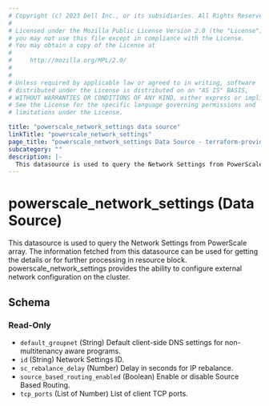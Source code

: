 ```yaml
---
# Copyright (c) 2023 Dell Inc., or its subsidiaries. All Rights Reserved.
#
# Licensed under the Mozilla Public License Version 2.0 (the "License");
# you may not use this file except in compliance with the License.
# You may obtain a copy of the License at
#
#     http://mozilla.org/MPL/2.0/
#
#
# Unless required by applicable law or agreed to in writing, software
# distributed under the License is distributed on an "AS IS" BASIS,
# WITHOUT WARRANTIES OR CONDITIONS OF ANY KIND, either express or implied.
# See the License for the specific language governing permissions and
# limitations under the License.

title: "powerscale_network_settings data source"
linkTitle: "powerscale_network_settings"
page_title: "powerscale_network_settings Data Source - terraform-provider-powerscale"
subcategory: ""
description: |-
  This datasource is used to query the Network Settings from PowerScale array. The information fetched from this datasource can be used for getting the details or for further processing in resource block. powerscalenetworksettings provides the ability to configure external network configuration on the cluster.
---
```


# powerscale_network_settings (Data Source)

This datasource is used to query the Network Settings from PowerScale array. The information fetched from this datasource can be used for getting the details or for further processing in resource block. powerscale_network_settings provides the ability to configure external network configuration on the cluster.



<!-- schema generated by tfplugindocs -->
## Schema

### Read-Only

- `default_groupnet` (String) Default client-side DNS settings for non-multitenancy aware programs.
- `id` (String) Network Settings ID.
- `sc_rebalance_delay` (Number) Delay in seconds for IP rebalance.
- `source_based_routing_enabled` (Boolean) Enable or disable Source Based Routing.
- `tcp_ports` (List of Number) List of client TCP ports.